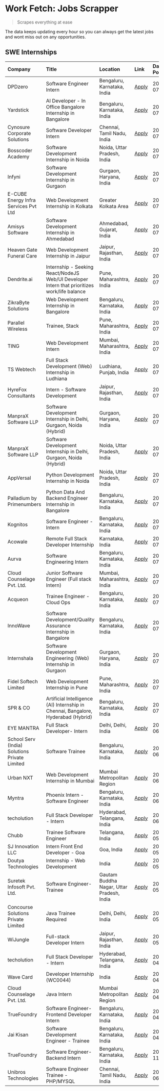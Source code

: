 # Work Fetch: Jobs Scrapper
> Scrapes everything at ease

The data keeps updating every hour so you can always get the latest jobs and wont miss out on any opportunities.

## SWE Internships
<!--START_SECTION:workfetch-->
| Company                                       | Title                                                                                        | Location                                  | Link                                                                                                                                                                                                                                                                                                            | Date Posted   |
|:----------------------------------------------|:---------------------------------------------------------------------------------------------|:------------------------------------------|:----------------------------------------------------------------------------------------------------------------------------------------------------------------------------------------------------------------------------------------------------------------------------------------------------------------|:--------------|
| DPDzero                                       | Software Engineer Intern                                                                     | Bengaluru, Karnataka, India               | [Apply](https://in.linkedin.com/jobs/view/software-engineer-intern-at-dpdzero-3984918371?position=35&pageNum=0&refId=6j5Bws61JQbs%2F9pYEY4udA%3D%3D&trackingId=Vc6kmdYvXpjl2LmQ0sHxWQ%3D%3D&trk=public_jobs_jserp-result_search-card)                                                                           | 2024-07-26    |
| Yardstick                                     | AI Developer - In Office Bangalore Internship in Bangalore                                   | Bengaluru, Karnataka, India               | [Apply](https://in.linkedin.com/jobs/view/ai-developer-in-office-bangalore-internship-in-bangalore-at-yardstick-3981740317?position=38&pageNum=0&refId=6j5Bws61JQbs%2F9pYEY4udA%3D%3D&trackingId=8JIqeodALK4Y75skcGR7RQ%3D%3D&trk=public_jobs_jserp-result_search-card)                                         | 2024-07-21    |
| Cynosure Corporate Solutions                  | Software Developer Intern                                                                    | Chennai, Tamil Nadu, India                | [Apply](https://in.linkedin.com/jobs/view/software-developer-intern-at-cynosure-corporate-solutions-3979445794?position=17&pageNum=0&refId=6j5Bws61JQbs%2F9pYEY4udA%3D%3D&trackingId=Jh7ujE2MxfA8Yg8jkVGe0w%3D%3D&trk=public_jobs_jserp-result_search-card)                                                     | 2024-07-20    |
| Bosscoder Academy                             | Software Development Internship in Noida                                                     | Noida, Uttar Pradesh, India               | [Apply](https://in.linkedin.com/jobs/view/software-development-internship-in-noida-at-bosscoder-academy-3979668791?position=5&pageNum=0&refId=6j5Bws61JQbs%2F9pYEY4udA%3D%3D&trackingId=J4bPzFXWCjw%2Fs5p15DAj0g%3D%3D&trk=public_jobs_jserp-result_search-card)                                                | 2024-07-18    |
| Infyni                                        | Software Development Internship in Gurgaon                                                   | Gurgaon, Haryana, India                   | [Apply](https://in.linkedin.com/jobs/view/software-development-internship-in-gurgaon-at-infyni-3979668846?position=8&pageNum=0&refId=6j5Bws61JQbs%2F9pYEY4udA%3D%3D&trackingId=nMeie6F6Fxm%2Blpc8Ideyow%3D%3D&trk=public_jobs_jserp-result_search-card)                                                         | 2024-07-18    |
| E-CUBE Energy Infra Services Pvt Ltd          | Web Development Internship in Kolkata                                                        | Greater Kolkata Area                      | [Apply](https://in.linkedin.com/jobs/view/web-development-internship-in-kolkata-at-e-cube-energy-infra-services-pvt-ltd-3979668815?position=10&pageNum=0&refId=6j5Bws61JQbs%2F9pYEY4udA%3D%3D&trackingId=FdYH%2FHHzWqpFbNO7SQw4Lw%3D%3D&trk=public_jobs_jserp-result_search-card)                               | 2024-07-18    |
| Amisys Software                               | Software Development Internship in Ahmedabad                                                 | Ahmedabad, Gujarat, India                 | [Apply](https://in.linkedin.com/jobs/view/software-development-internship-in-ahmedabad-at-amisys-software-3979670728?position=16&pageNum=0&refId=6j5Bws61JQbs%2F9pYEY4udA%3D%3D&trackingId=KNCNpJctvjHdMqpxr5RT2Q%3D%3D&trk=public_jobs_jserp-result_search-card)                                               | 2024-07-18    |
| Heaven Gate Funeral Care                      | Web Development Internship in Jaipur                                                         | Jaipur, Rajasthan, India                  | [Apply](https://in.linkedin.com/jobs/view/web-development-internship-in-jaipur-at-heaven-gate-funeral-care-3979674387?position=39&pageNum=0&refId=6j5Bws61JQbs%2F9pYEY4udA%3D%3D&trackingId=ZaCYP%2FwmC5An4RE42EiK6Q%3D%3D&trk=public_jobs_jserp-result_search-card)                                            | 2024-07-18    |
| Dendrite.ai                                   | Internship - Seeking React/NodeJS Web/UI Developer Intern that prioritizes work/life balance | Pune, Maharashtra, India                  | [Apply](https://in.linkedin.com/jobs/view/internship-seeking-react-nodejs-web-ui-developer-intern-that-prioritizes-work-life-balance-at-dendrite-ai-3979104292?position=51&pageNum=0&refId=6j5Bws61JQbs%2F9pYEY4udA%3D%3D&trackingId=TSbm5l1Ro%2BoRMz%2FoMvMh4Q%3D%3D&trk=public_jobs_jserp-result_search-card) | 2024-07-18    |
| ZikraByte Solutions                           | Web Development Internship in Bangalore                                                      | Bengaluru, Karnataka, India               | [Apply](https://in.linkedin.com/jobs/view/web-development-internship-in-bangalore-at-zikrabyte-solutions-3978596765?position=27&pageNum=0&refId=6j5Bws61JQbs%2F9pYEY4udA%3D%3D&trackingId=MLJdAAhBwRANbamIM1cwbw%3D%3D&trk=public_jobs_jserp-result_search-card)                                                | 2024-07-17    |
| Parallel Wireless                             | Trainee, Stack                                                                               | Pune, Maharashtra, India                  | [Apply](https://in.linkedin.com/jobs/view/trainee-stack-at-parallel-wireless-3905689841?position=47&pageNum=0&refId=6j5Bws61JQbs%2F9pYEY4udA%3D%3D&trackingId=h2xMV%2BUuapv3fDzPxF4thA%3D%3D&trk=public_jobs_jserp-result_search-card)                                                                          | 2024-07-17    |
| TING                                          | Web Development Intern                                                                       | Mumbai, Maharashtra, India                | [Apply](https://in.linkedin.com/jobs/view/web-development-intern-at-ting-3975202682?position=22&pageNum=0&refId=6j5Bws61JQbs%2F9pYEY4udA%3D%3D&trackingId=%2Bmld8rOWSNLq36yaViSuVw%3D%3D&trk=public_jobs_jserp-result_search-card)                                                                              | 2024-07-15    |
| TS Webtech                                    | Full Stack Development (Web) Internship in Ludhiana                                          | Ludhiana, Punjab, India                   | [Apply](https://in.linkedin.com/jobs/view/full-stack-development-web-internship-in-ludhiana-at-ts-webtech-3977022606?position=33&pageNum=0&refId=6j5Bws61JQbs%2F9pYEY4udA%3D%3D&trackingId=IXBEi72%2FsFbJ6evHIo4HAg%3D%3D&trk=public_jobs_jserp-result_search-card)                                             | 2024-07-15    |
| HyreFox Consultants                           | Intern - Software Development                                                                | Jaipur, Rajasthan, India                  | [Apply](https://in.linkedin.com/jobs/view/intern-software-development-at-hyrefox-consultants-3975991352?position=45&pageNum=0&refId=6j5Bws61JQbs%2F9pYEY4udA%3D%3D&trackingId=b0pabMofBqxoI2HKYzHh%2Fg%3D%3D&trk=public_jobs_jserp-result_search-card)                                                          | 2024-07-14    |
| ManpraX Software LLP                          | Software Development Internship in Delhi, Gurgaon, Noida (Hybrid)                            | Gurgaon, Haryana, India                   | [Apply](https://in.linkedin.com/jobs/view/software-development-internship-in-delhi-gurgaon-noida-hybrid-at-manprax-software-llp-3975792929?position=14&pageNum=0&refId=6j5Bws61JQbs%2F9pYEY4udA%3D%3D&trackingId=VtxPfXFT3VQG11TVzYofJg%3D%3D&trk=public_jobs_jserp-result_search-card)                         | 2024-07-13    |
| ManpraX Software LLP                          | Software Development Internship in Delhi, Gurgaon, Noida (Hybrid)                            | Noida, Uttar Pradesh, India               | [Apply](https://in.linkedin.com/jobs/view/software-development-internship-in-delhi-gurgaon-noida-hybrid-at-manprax-software-llp-3975797041?position=19&pageNum=0&refId=6j5Bws61JQbs%2F9pYEY4udA%3D%3D&trackingId=j6s6Bq5pBxq6azEn2KH3ZA%3D%3D&trk=public_jobs_jserp-result_search-card)                         | 2024-07-13    |
| AppVersal                                     | Python Development Internship in Noida                                                       | Noida, Uttar Pradesh, India               | [Apply](https://in.linkedin.com/jobs/view/python-development-internship-in-noida-at-appversal-3975795448?position=42&pageNum=0&refId=6j5Bws61JQbs%2F9pYEY4udA%3D%3D&trackingId=nh5cDMEdPscIQmNLqssMHA%3D%3D&trk=public_jobs_jserp-result_search-card)                                                           | 2024-07-13    |
| Palladium by Primenumbers                     | Python Data And Backend Engineer Internship in Bangalore                                     | Bengaluru, Karnataka, India               | [Apply](https://in.linkedin.com/jobs/view/python-data-and-backend-engineer-internship-in-bangalore-at-palladium-by-primenumbers-3975793410?position=60&pageNum=0&refId=6j5Bws61JQbs%2F9pYEY4udA%3D%3D&trackingId=u%2BtNB4eqpMG%2F91a%2F82qOVg%3D%3D&trk=public_jobs_jserp-result_search-card)                   | 2024-07-13    |
| Kognitos                                      | Software Engineer - Intern                                                                   | Bengaluru, Karnataka, India               | [Apply](https://in.linkedin.com/jobs/view/software-engineer-intern-at-kognitos-3973566759?position=4&pageNum=0&refId=6j5Bws61JQbs%2F9pYEY4udA%3D%3D&trackingId=EPyoI0oaVJOnLCj3shxIFg%3D%3D&trk=public_jobs_jserp-result_search-card)                                                                           | 2024-07-11    |
| Acowale                                       | Remote Full Stack Developer Internship                                                       | Karnataka, India                          | [Apply](https://in.linkedin.com/jobs/view/remote-full-stack-developer-internship-at-acowale-3971889398?position=11&pageNum=0&refId=6j5Bws61JQbs%2F9pYEY4udA%3D%3D&trackingId=8n2g2DcuxpHLSDNT8BiZEA%3D%3D&trk=public_jobs_jserp-result_search-card)                                                             | 2024-07-10    |
| Aurva                                         | Software Engineering Intern                                                                  | Bengaluru, Karnataka, India               | [Apply](https://in.linkedin.com/jobs/view/software-engineering-intern-at-aurva-3972234446?position=40&pageNum=0&refId=6j5Bws61JQbs%2F9pYEY4udA%3D%3D&trackingId=HIOE8ymnoEatO%2BFhiMZJ%2BA%3D%3D&trk=public_jobs_jserp-result_search-card)                                                                      | 2024-07-10    |
| Cloud Counselage Pvt. Ltd.                    | Junior Software Engineer (Full stack Intern)                                                 | Mumbai, Maharashtra, India                | [Apply](https://in.linkedin.com/jobs/view/junior-software-engineer-full-stack-intern-at-cloud-counselage-pvt-ltd-3967725851?position=13&pageNum=0&refId=6j5Bws61JQbs%2F9pYEY4udA%3D%3D&trackingId=a3WJPa9GnG01tQH%2FhMVP2w%3D%3D&trk=public_jobs_jserp-result_search-card)                                      | 2024-07-09    |
| Acqueon                                       | Trainee Engineer - Cloud Ops                                                                 | Bengaluru, Karnataka, India               | [Apply](https://in.linkedin.com/jobs/view/trainee-engineer-cloud-ops-at-acqueon-3971538216?position=53&pageNum=0&refId=6j5Bws61JQbs%2F9pYEY4udA%3D%3D&trackingId=sjjqV2cYXTEJ10wJdKRfSw%3D%3D&trk=public_jobs_jserp-result_search-card)                                                                         | 2024-07-09    |
| InnoWave                                      | Software Development/Quality Assurance Internship in Bangalore                               | Bengaluru, Karnataka, India               | [Apply](https://in.linkedin.com/jobs/view/software-development-quality-assurance-internship-in-bangalore-at-innowave-3970349934?position=59&pageNum=0&refId=6j5Bws61JQbs%2F9pYEY4udA%3D%3D&trackingId=dl4qPPNSAo1O1wbS13URgQ%3D%3D&trk=public_jobs_jserp-result_search-card)                                    | 2024-07-08    |
| Internshala                                   | Software Development Engineering (Web) Internship in Gurgaon                                 | Gurgaon, Haryana, India                   | [Apply](https://in.linkedin.com/jobs/view/software-development-engineering-web-internship-in-gurgaon-at-internshala-3969146269?position=2&pageNum=0&refId=6j5Bws61JQbs%2F9pYEY4udA%3D%3D&trackingId=Ey14Osh4TiMBcSgyDImeQg%3D%3D&trk=public_jobs_jserp-result_search-card)                                      | 2024-07-06    |
| Fidel Softech Limited                         | Web Development Internship in Pune                                                           | Pune, Maharashtra, India                  | [Apply](https://in.linkedin.com/jobs/view/web-development-internship-in-pune-at-fidel-softech-limited-3965691167?position=15&pageNum=0&refId=6j5Bws61JQbs%2F9pYEY4udA%3D%3D&trackingId=zsKY5V3e6MIhQBzdO1YZLA%3D%3D&trk=public_jobs_jserp-result_search-card)                                                   | 2024-07-02    |
| SPR & CO                                      | Artificial Intelligence (AI) Internship in Chennai, Bangalore, Hyderabad (Hybrid)            | Bengaluru, Karnataka, India               | [Apply](https://in.linkedin.com/jobs/view/artificial-intelligence-ai-internship-in-chennai-bangalore-hyderabad-hybrid-at-spr-co-3965687745?position=26&pageNum=0&refId=6j5Bws61JQbs%2F9pYEY4udA%3D%3D&trackingId=Yg8GEClJcT%2BfaF5ZogpWdA%3D%3D&trk=public_jobs_jserp-result_search-card)                       | 2024-07-02    |
| EYE MANTRA                                    | Full Stack Developer- Intern                                                                 | Delhi, Delhi, India                       | [Apply](https://in.linkedin.com/jobs/view/full-stack-developer-intern-at-eye-mantra-3960988037?position=37&pageNum=0&refId=6j5Bws61JQbs%2F9pYEY4udA%3D%3D&trackingId=Xvt1qQ8yHD2cMjlYoVGzMw%3D%3D&trk=public_jobs_jserp-result_search-card)                                                                     | 2024-06-28    |
| School Serv (India) Solutions Private Limited | Software Trainee                                                                             | Bengaluru, Karnataka, India               | [Apply](https://in.linkedin.com/jobs/view/software-trainee-at-school-serv-india-solutions-private-limited-3953917603?position=21&pageNum=0&refId=6j5Bws61JQbs%2F9pYEY4udA%3D%3D&trackingId=V6PVDBFSCFe5d244Mn41Kw%3D%3D&trk=public_jobs_jserp-result_search-card)                                               | 2024-06-19    |
| Urban NXT                                     | Web Development Internship in Mumbai                                                         | Mumbai Metropolitan Region                | [Apply](https://in.linkedin.com/jobs/view/web-development-internship-in-mumbai-at-urban-nxt-3945805402?position=55&pageNum=0&refId=6j5Bws61JQbs%2F9pYEY4udA%3D%3D&trackingId=60gV0rjJNEPYTEHUp0VzGw%3D%3D&trk=public_jobs_jserp-result_search-card)                                                             | 2024-06-13    |
| Myntra                                        | Phoenix Intern - Software Engineer                                                           | Bengaluru, Karnataka, India               | [Apply](https://in.linkedin.com/jobs/view/phoenix-intern-software-engineer-at-myntra-3947244832?position=30&pageNum=0&refId=6j5Bws61JQbs%2F9pYEY4udA%3D%3D&trackingId=uJVYXWzKvDQYWcU4TICMmA%3D%3D&trk=public_jobs_jserp-result_search-card)                                                                    | 2024-06-12    |
| techolution                                   | Full Stack Developer - Intern                                                                | Hyderabad, Telangana, India               | [Apply](https://in.linkedin.com/jobs/view/full-stack-developer-intern-at-techolution-3947911862?position=46&pageNum=0&refId=6j5Bws61JQbs%2F9pYEY4udA%3D%3D&trackingId=uEk3%2FLY1gAwbehpB%2FwwulA%3D%3D&trk=public_jobs_jserp-result_search-card)                                                                | 2024-06-06    |
| Chubb                                         | Trainee Software Engineer                                                                    | Telangana, India                          | [Apply](https://in.linkedin.com/jobs/view/trainee-software-engineer-at-chubb-3955950075?position=23&pageNum=0&refId=6j5Bws61JQbs%2F9pYEY4udA%3D%3D&trackingId=TFTTH4qWhElaMcEC4cRB%2BQ%3D%3D&trk=public_jobs_jserp-result_search-card)                                                                          | 2024-05-27    |
| SJ Innovation LLC                             | Intern Front End Developer - Goa                                                             | Goa, India                                | [Apply](https://in.linkedin.com/jobs/view/intern-front-end-developer-goa-at-sj-innovation-llc-3931678611?position=9&pageNum=0&refId=6j5Bws61JQbs%2F9pYEY4udA%3D%3D&trackingId=L9npq59vrpFfvRJpd01a7g%3D%3D&trk=public_jobs_jserp-result_search-card)                                                            | 2024-05-24    |
| Doutya Technologies                           | Internship - Web Development                                                                 | India                                     | [Apply](https://in.linkedin.com/jobs/view/internship-web-development-at-doutya-technologies-3915234831?position=52&pageNum=0&refId=6j5Bws61JQbs%2F9pYEY4udA%3D%3D&trackingId=U4hKeFx%2FHMxTQJl9cNpAjQ%3D%3D&trk=public_jobs_jserp-result_search-card)                                                           | 2024-05-05    |
| Suretek Infosoft Pvt. Ltd.                    | Software Engineer-Trainee                                                                    | Gautam Buddha Nagar, Uttar Pradesh, India | [Apply](https://in.linkedin.com/jobs/view/software-engineer-trainee-at-suretek-infosoft-pvt-ltd-3916999948?position=28&pageNum=0&refId=6j5Bws61JQbs%2F9pYEY4udA%3D%3D&trackingId=tazKIA1Mrn3DkOJ3Y%2FpoCA%3D%3D&trk=public_jobs_jserp-result_search-card)                                                       | 2024-05-04    |
| Concourse Solutions Private Limited           | Java Trainee Required                                                                        | Delhi, Delhi, India                       | [Apply](https://in.linkedin.com/jobs/view/java-trainee-required-at-concourse-solutions-private-limited-3912869388?position=6&pageNum=0&refId=6j5Bws61JQbs%2F9pYEY4udA%3D%3D&trackingId=SJvzAwLCvCvD02vyKJWmgQ%3D%3D&trk=public_jobs_jserp-result_search-card)                                                   | 2024-05-01    |
| WiJungle                                      | Full-stack Developer Intern                                                                  | Jaipur, Rajasthan, India                  | [Apply](https://in.linkedin.com/jobs/view/full-stack-developer-intern-at-wijungle-3912864543?position=58&pageNum=0&refId=6j5Bws61JQbs%2F9pYEY4udA%3D%3D&trackingId=U%2F4dma%2FpBfF8%2BQSvWjrCYQ%3D%3D&trk=public_jobs_jserp-result_search-card)                                                                 | 2024-05-01    |
| techolution                                   | Full Stack Developer - Intern                                                                | Hyderabad, Telangana, India               | [Apply](https://in.linkedin.com/jobs/view/full-stack-developer-intern-at-techolution-3904814977?position=48&pageNum=0&refId=6j5Bws61JQbs%2F9pYEY4udA%3D%3D&trackingId=8tp2YQE5j7QZd34IIlOJXw%3D%3D&trk=public_jobs_jserp-result_search-card)                                                                    | 2024-04-18    |
| Wave Card                                     | Developer Internship (WC0044)                                                                | India                                     | [Apply](https://in.linkedin.com/jobs/view/developer-internship-wc0044-at-wave-card-3900079966?position=44&pageNum=0&refId=6j5Bws61JQbs%2F9pYEY4udA%3D%3D&trackingId=ne6FzKmYu3WSpl77V02YDg%3D%3D&trk=public_jobs_jserp-result_search-card)                                                                      | 2024-04-15    |
| Cloud Counselage Pvt. Ltd.                    | Java Intern                                                                                  | Mumbai Metropolitan Region                | [Apply](https://in.linkedin.com/jobs/view/java-intern-at-cloud-counselage-pvt-ltd-3896025667?position=32&pageNum=0&refId=6j5Bws61JQbs%2F9pYEY4udA%3D%3D&trackingId=lx%2BXZNhlZRrUfa%2Bvp11UgA%3D%3D&trk=public_jobs_jserp-result_search-card)                                                                   | 2024-04-12    |
| TrueFoundry                                   | Software Engineer- Frontend Developer Intern                                                 | Bengaluru, Karnataka, India               | [Apply](https://in.linkedin.com/jobs/view/software-engineer-frontend-developer-intern-at-truefoundry-3887320206?position=18&pageNum=0&refId=6j5Bws61JQbs%2F9pYEY4udA%3D%3D&trackingId=SEshnl4yKuXcP971FSSHLQ%3D%3D&trk=public_jobs_jserp-result_search-card)                                                    | 2024-04-05    |
| Jai Kisan                                     | Software Development Engineer - Trainee                                                      | Bengaluru, Karnataka, India               | [Apply](https://in.linkedin.com/jobs/view/software-development-engineer-trainee-at-jai-kisan-3913911193?position=24&pageNum=0&refId=6j5Bws61JQbs%2F9pYEY4udA%3D%3D&trackingId=2gnXFGxrjh4bTL5L7CbHVw%3D%3D&trk=public_jobs_jserp-result_search-card)                                                            | 2024-04-04    |
| TrueFoundry                                   | Software Engineer-Backend Intern                                                             | Bengaluru, Karnataka, India               | [Apply](https://in.linkedin.com/jobs/view/software-engineer-backend-intern-at-truefoundry-3779508170?position=34&pageNum=0&refId=6j5Bws61JQbs%2F9pYEY4udA%3D%3D&trackingId=Lcc7Kt2KtWaG%2FqJxhUa%2FHg%3D%3D&trk=public_jobs_jserp-result_search-card)                                                           | 2023-11-10    |
| Unibros Technologies                          | Software Engineer Trainee - PHP/MYSQL                                                        | Chennai, Tamil Nadu, India                | [Apply](https://in.linkedin.com/jobs/view/software-engineer-trainee-php-mysql-at-unibros-technologies-3656599241?position=43&pageNum=0&refId=6j5Bws61JQbs%2F9pYEY4udA%3D%3D&trackingId=luFsdZb5hjmUdoXEUwWiRw%3D%3D&trk=public_jobs_jserp-result_search-card)                                                   | 2023-06-12    |
<!--END_SECTION:workfetch-->
